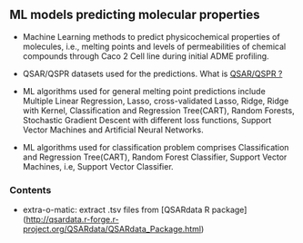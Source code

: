 ## ML models predicting molecular properties
* Machine Learning methods to predict physicochemical properties of molecules, i.e., melting points and levels of permeabilities of chemical compounds through Caco 2 Cell line during initial ADME profiling.

* QSAR/QSPR datasets used for the predictions. 
What is [QSAR/QSPR ?](https://en.wikipedia.org/wiki/Quantitative_structure%E2%80%93activity_relationship)

* ML algorithms used for general melting point predictions include Multiple Linear Regression, Lasso, cross-validated Lasso, Ridge, Ridge with Kernel, Classification and Regression Tree(CART), Random Forests, Stochastic Gradient Descent with different loss functions, Support Vector Machines and Artificial Neural Networks.

* ML algorithms used for classification problem comprises Classification and Regression Tree(CART), Random Forest Classifier, Support Vector Machines, i.e, Support Vector Classifier. 


### Contents
* extra-o-matic: extract .tsv files from [QSARdata R package] (http://qsardata.r-forge.r-project.org/QSARdata/QSARdata_Package.html)

